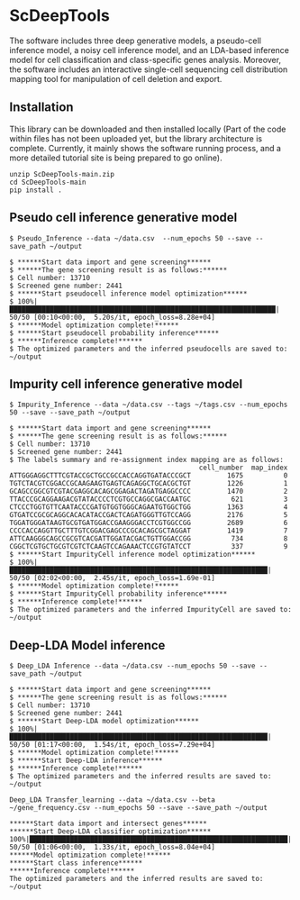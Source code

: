 # ScDeepTools
The software includes three deep generative models, a pseudo-cell inference model, a noisy cell inference model, and an LDA-based inference model for cell classification and class-specific genes analysis. Moreover, the software includes an interactive single-cell sequencing cell distribution mapping tool for manipulation of cell deletion and export.

## Installation
This library can be downloaded and then installed locally (Part of the code within files has not been uploaded yet, but the library architecture is complete. Currently, it mainly shows the software running process, and a more detailed tutorial site is being prepared to go online).
```
unzip ScDeepTools-main.zip
cd ScDeepTools-main
pip install .
```

## Pseudo cell inference generative model
```
$ Pseudo_Inference --data ~/data.csv  --num_epochs 50 --save --save_path ~/output
```

```
$ ******Start data import and gene screening******  
$ ******The gene screening result is as follows:******  
$ Cell number: 13710  
$ Screened gene number: 2441  
$ ******Start pseudocell inference model optimization******  
$ 100%|██████████████████████████████████████████████████████████████████| 50/50 [00:10<00:00,  5.20s/it, epoch_loss=8.28e+04]  
$ ******Model optimization complete!******  
$ ******Start pseudocell probability inference******  
$ ******Inference complete!******  
$ The optimized parameters and the inferred pseudocells are saved to: ~/output  
```

## Impurity cell inference generative model
```
$ Impurity_Inference --data ~/data.csv --tags ~/tags.csv --num_epochs 50 --save --save_path ~/output
```

```
$ ******Start data import and gene screening******  
$ ******The gene screening result is as follows:******  
$ Cell number: 13710  
$ Screened gene number: 2441  
$ The labels summary and re-assignment index mapping are as follows:  
                                               cell_number  map_index  
ATTGGGAGGCTTTCGTACCGCTGCCGCCACCAGGTGATACCCGCT         1675          0  
TGTCTACGTCGGACCGCAAGAAGTGAGTCAGAGGCTGCACGCTGT         1226          1  
GCAGCCGGCGTCGTACGAGGCACAGCGGAGACTAGATGAGGCCCC         1470          2  
TTACCCGCAGGAAGACGTATACCCCTCGTGCCAGGCGACCAATGC          621          3  
CTCCCTGGTGTTCAATACCCGATGTGGTGGGCAGAATGTGGCTGG         1363          4  
GTGATCCGCGCAGGCACACATACCGACTCAGATGGGTTGTCCAGG         2176          5  
TGGATGGGATAAGTGCGTGATGGACCGAAGGGACCTCGTGGCCGG         2689          6  
CCCCACCAGGTTGCTTTGTCGGACGAGCCCGCACAGCGCTAGGAT         1419          7  
ATTCAAGGGCAGCCGCGTCACGATTGGATACGACTGTTGGACCGG          734          8  
CGGCTCGTGCTGCGTCGTCTCAAGTCCAGAAACTCCGTGTATCCT          337          9  
$ ******Start ImpurityCell inference model optimization******  
$ 100%|████████████████████████████████████████████████████████████████| 50/50 [02:02<00:00,  2.45s/it, epoch_loss=1.69e-01]  
$ ******Model optimization complete!******  
$ ******Start ImpurityCell probability inference******  
$ ******Inference complete!******  
$ The optimized parameters and the inferred ImpurityCell are saved to: ~/output  
```

## Deep-LDA Model inference
```
$ Deep_LDA Inference --data ~/data.csv --num_epochs 50 --save --save_path ~/output
```

```
$ ******Start data import and gene screening******
$ ******The gene screening result is as follows:******
$ Cell number: 13710
$ Screened gene number: 2441
$ ******Start Deep-LDA model optimization******
$ 100%|████████████████████████████████████████████████████████████████| 50/50 [01:17<00:00,  1.54s/it, epoch_loss=7.29e+04]
$ ******Model optimization complete!******
$ ******Start Deep-LDA inference******
$ ******Inference complete!******
$ The optimized parameters and the inferred results are saved to: ~/output
```

```
Deep_LDA Transfer_learning --data ~/data.csv --beta ~/gene_frequency.csv --num_epochs 50 --save --save_path ~/output
```

```
******Start data import and intersect genes******
******Start Deep-LDA classifier optimization******
100%|████████████████████████████████████████████████████████████████| 50/50 [01:06<00:00,  1.33s/it, epoch_loss=8.04e+04]
******Model optimization complete!******
******Start class inference******
******Inference complete!******
The optimized parameters and the inferred results are saved to: ~/output
```

